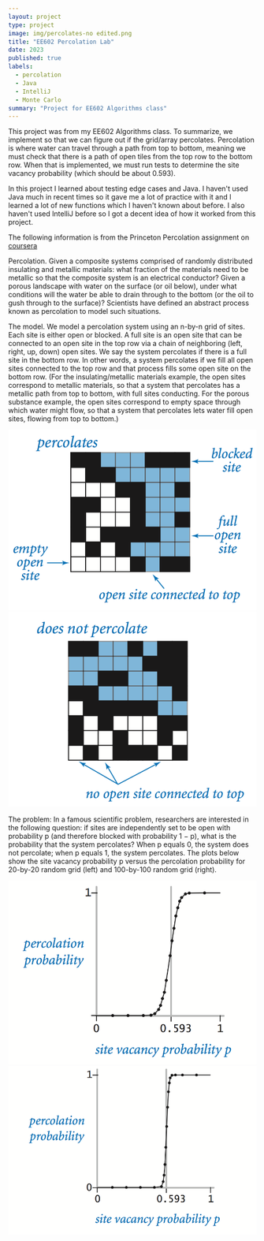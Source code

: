 ```yaml
---
layout: project
type: project
image: img/percolates-no edited.png
title: "EE602 Percolation Lab"
date: 2023
published: true
labels:
  - percolation
  - Java
  - IntelliJ
  - Monte Carlo
summary: "Project for EE602 Algorithms class"
---
```

This project was from my EE602 Algorithms class. To summarize, we implement so that we can figure out if the grid/array percolates. Percolation is where water can travel through a path from top to bottom, meaning we must check that there is a path of open tiles from the top row to the bottom row. When that is implemented, we must run tests to determine the site vacancy probability (which should be about 0.593).

In this project I learned about testing edge cases and Java. I haven't used Java much in recent times so it gave me a lot of practice with it and I learned a lot of new functions which I haven't known about before. I also haven't used IntelliJ before so I got a decent idea of how it worked from this project.

The following information is from the Princeton Percolation assignment on 
<a href="https://coursera.cs.princeton.edu/algs4/assignments/percolation/specification.php"><i class="large github icon "></i>coursera</a>

Percolation. Given a composite systems comprised of randomly distributed insulating and metallic materials: what fraction of the materials need to be metallic so that the composite system is an electrical conductor? Given a porous landscape with water on the surface (or oil below), under what conditions will the water be able to drain through to the bottom (or the oil to gush through to the surface)? Scientists have defined an abstract process known as percolation to model such situations.

The model. We model a percolation system using an n-by-n grid of sites. Each site is either open or blocked. A full site is an open site that can be connected to an open site in the top row via a chain of neighboring (left, right, up, down) open sites. We say the system percolates if there is a full site in the bottom row. In other words, a system percolates if we fill all open sites connected to the top row and that process fills some open site on the bottom row. (For the insulating/metallic materials example, the open sites correspond to metallic materials, so that a system that percolates has a metallic path from top to bottom, with full sites conducting. For the porous substance example, the open sites correspond to empty space through which water might flow, so that a system that percolates lets water fill open sites, flowing from top to bottom.)

<img class="img-fluid" src="../img/percolates-yes.png"> <img class="img-fluid" src="../img/percolates-no.png">

The problem: In a famous scientific problem, researchers are interested in the following question: if sites are independently set to be open with probability p (and therefore blocked with probability 1 − p), what is the probability that the system percolates? When p equals 0, the system does not percolate; when p equals 1, the system percolates. The plots below show the site vacancy probability p versus the percolation probability for 20-by-20 random grid (left) and 100-by-100 random grid (right).

<img class="img-fluid" src="../img/percolation-threshold20.png">  <img class="img-fluid" src="../img/percolation-threshold100.png">
